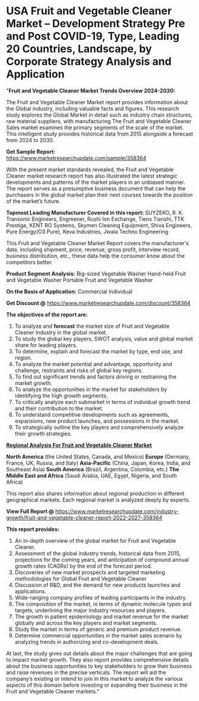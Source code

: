 # USA Fruit and Vegetable Cleaner Market – Development Strategy Pre and Post COVID-19, Type, Leading 20 Countries, Landscape, by Corporate Strategy Analysis and Application
"<strong>Fruit and Vegetable Cleaner Market Trends Overview 2024-2030:</strong>

The Fruit and Vegetable Cleaner Market report provides information about the Global industry, including valuable facts and figures. This research study explores the Global Market in detail such as industry chain structures, raw material suppliers, with manufacturing The Fruit and Vegetable Cleaner Sales market examines the primary segments of the scale of the market. This intelligent study provides historical data from 2015 alongside a forecast from 2024 to 2030.

<strong>Get Sample Report:</strong> <a href=https://www.marketresearchupdate.com/sample/358364>https://www.marketresearchupdate.com/sample/358364</a>

With the present market standards revealed, the Fruit and Vegetable Cleaner market research report has also illustrated the latest strategic developments and patterns of the market players in an unbiased manner. The report serves as a presumptive business document that can help the purchasers in the global market plan their next courses towards the position of the market’s future.

<strong>Topmost Leading Manufacturer Covered in this report:
</strong>SUYZEKO, R. K. Transonic Engineers, Engreener, Rushi Ion Exchange, Tiens Tianshi, TTK Prestige, KENT RO Systems, Skymen Cleaning Equipment, Shiva Engineers, Pure Energy(O3 Pure), Keva Industries, Jwala Techno Engineering

This Fruit and Vegetable Cleaner Market Report covers the manufacturer's data, including shipment, price, revenue, gross profit, interview record, business distribution, etc., these data help the consumer know about the competitors better.

<strong>Product Segment Analysis:</strong>
Big-sized Vegetable Washer
Hand-held Fruit and Vegetable Washer
Portable Fruit and Vegetable Washer

<strong>On the Basis of Application:</strong>
Commercial
Individual

<strong>Get Discount @</strong> <a href=https://www.marketresearchupdate.com/discount/358364>https://www.marketresearchupdate.com/discount/358364</a>

<strong><b>The objectives of the report are:</b></strong>

1) To analyze and <strong><strong>forecast</strong></strong> the market size of Fruit and Vegetable Cleaner Industry in the global market.
2) To study the global key players, SWOT analysis, value and global market share for leading players.
3) To determine, explain and forecast the market by type, end use, and region.
4) To analyze the market potential and advantage, opportunity and challenge, restraints and risks of global key regions.
5) To find out significant trends and factors driving or restraining the market growth.
6) To analyze the opportunities in the market for stakeholders by identifying the high growth segments.
7) To critically analyze each submarket in terms of individual growth trend and their contribution to the market.
8) To understand competitive developments such as agreements, expansions, new product launches, and possessions in the market.
9) To strategically outline the key players and comprehensively analyze their growth strategies.

<strong><u><b>Regional Analysis For Fruit and Vegetable Cleaner Market</b></u></strong>

<strong><b>North America</b></strong> (the United States, Canada, and Mexico)
<strong><b>Europe </b></strong>(Germany, France, UK, Russia, and Italy)
<strong><b>Asia-Pacific</b></strong> (China, Japan, Korea, India, and Southeast Asia)
<strong><b>South America</b></strong> (Brazil, Argentina, Colombia, etc.)
<strong><b>The Middle East and Africa</b></strong> (Saudi Arabia, UAE, Egypt, Nigeria, and South Africa)

This report also shares information about regional production in different geographical markets. Each regional market is analyzed deeply by experts.

<strong>View Full Report @</strong> <a href=https://www.marketresearchupdate.com/industry-growth/fruit-and-vegetable-cleaner-report-2022-2027-358364>https://www.marketresearchupdate.com/industry-growth/fruit-and-vegetable-cleaner-report-2022-2027-358364</a>

<strong>This report provides:</strong>

1) An in-depth overview of the global market for Fruit and Vegetable Cleaner.
2) Assessment of the global industry trends, historical data from 2015, projections for the coming years, and anticipation of compound annual growth rates (CAGRs) by the end of the forecast period.
3) Discoveries of new market prospects and targeted marketing methodologies for Global Fruit and Vegetable Cleaner
4) Discussion of R&amp;D, and the demand for new products launches and applications.
5) Wide-ranging company profiles of leading participants in the industry.
6) The composition of the market, in terms of dynamic molecule types and targets, underlining the major industry resources and players.
7) The growth in patient epidemiology and market revenue for the market globally and across the key players and market segments.
8) Study the market in terms of generic and premium product revenue.
9) Determine commercial opportunities in the market sales scenario by analyzing trends in authorizing and co-development deals.

At last, the study gives out details about the major challenges that are going to impact market growth. They also report provides comprehensive details about the business opportunities to key stakeholders to grow their business and raise revenues in the precise verticals. The report will aid the company’s existing or intend to join in this market to analyze the various aspects of this domain before investing or expanding their business in the Fruit and Vegetable Cleaner markets."

